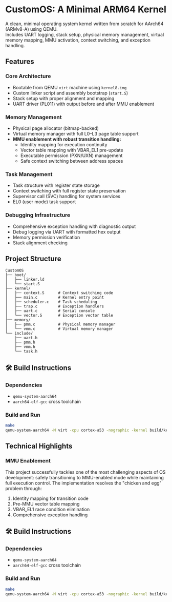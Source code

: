 # CustomOS: A Minimal ARM64 Kernel

A clean, minimal operating system kernel written from scratch for AArch64 (ARMv8-A) using QEMU.  
Includes UART logging, stack setup, physical memory management, virtual memory mapping, MMU activation, context switching, and exception handling.

## Features

### Core Architecture
- Bootable from QEMU `virt` machine using `kernel8.img`
- Custom linker script and assembly bootstrap (`start.S`)
- Stack setup with proper alignment and mapping
- UART driver (PL011) with output before and after MMU enablement

### Memory Management
- Physical page allocator (bitmap-backed)
- Virtual memory manager with full L0–L3 page table support
- **MMU enablement with robust transition handling:**
  - Identity mapping for execution continuity
  - Vector table mapping with VBAR_EL1 pre-update
  - Executable permission (PXN/UXN) management
  - Safe context switching between address spaces

### Task Management
- Task structure with register state storage
- Context switching with full register state preservation
- Supervisor call (SVC) handling for system services
- EL0 (user mode) task support

### Debugging Infrastructure
- Comprehensive exception handling with diagnostic output
- Debug logging via UART with formatted hex output
- Memory permission verification
- Stack alignment checking

## Project Structure
```
CustomOS
├── boot/
│   ├── linker.ld
│   └── start.S
├── kernel/
│   ├── context.S      # Context switching code
│   ├── main.c         # Kernel entry point
│   ├── scheduler.c    # Task scheduling
│   ├── trap.c         # Exception handlers
│   ├── uart.c         # Serial console
│   └── vector.S       # Exception vector table
├── memory/
│   ├── pmm.c          # Physical memory manager
│   └── vmm.c          # Virtual memory manager
└── include/
    ├── uart.h
    ├── pmm.h
    ├── vmm.h
    └── task.h
```

## 🛠 Build Instructions

### Dependencies
- `qemu-system-aarch64`
- `aarch64-elf-gcc` cross toolchain

### Build and Run

```bash
make
qemu-system-aarch64 -M virt -cpu cortex-a53 -nographic -kernel build/kernel8.img
```

## Technical Highlights

### MMU Enablement
This project successfully tackles one of the most challenging aspects of OS development: safely transitioning to MMU-enabled mode while maintaining full execution control. The implementation resolves the "chicken and egg" problem through:

1. Identity mapping for transition code
2. Pre-MMU vector table mapping
3. VBAR_EL1 race condition elimination
4. Comprehensive exception handling

## 🛠 Build Instructions

### Dependencies
- `qemu-system-aarch64`
- `aarch64-elf-gcc` cross toolchain

### Build and Run

```bash
make
qemu-system-aarch64 -M virt -cpu cortex-a53 -nographic -kernel build/kernel8.img